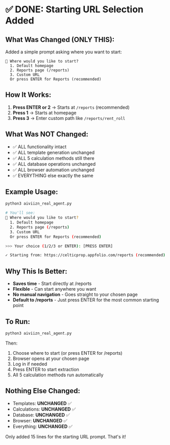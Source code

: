 # ✅ DONE: Starting URL Selection Added

## What Was Changed (ONLY THIS):

Added a simple prompt asking where you want to start:

```
📍 Where would you like to start?
  1. Default homepage
  2. Reports page (/reports)
  3. Custom URL
  Or press ENTER for Reports (recommended)
```

## How It Works:

1. **Press ENTER or 2** → Starts at `/reports` (recommended)
2. **Press 1** → Starts at homepage
3. **Press 3** → Enter custom path like `/reports/rent_roll`

## What Was NOT Changed:

- ✅ ALL functionality intact
- ✅ ALL template generation unchanged
- ✅ ALL 5 calculation methods still there
- ✅ ALL database operations unchanged
- ✅ ALL browser automation unchanged
- ✅ EVERYTHING else exactly the same

## Example Usage:

```bash
python3 aiviizn_real_agent.py

# You'll see:
📍 Where would you like to start?
  1. Default homepage
  2. Reports page (/reports)
  3. Custom URL
  Or press ENTER for Reports (recommended)

>>> Your choice (1/2/3 or ENTER): [PRESS ENTER]

✓ Starting from: https://celticprop.appfolio.com/reports (recommended)
```

## Why This Is Better:

- **Saves time** - Start directly at /reports
- **Flexible** - Can start anywhere you want
- **No manual navigation** - Goes straight to your chosen page
- **Default to /reports** - Just press ENTER for the most common starting point

## To Run:

```bash
python3 aiviizn_real_agent.py
```

Then:
1. Choose where to start (or press ENTER for /reports)
2. Browser opens at your chosen page
3. Log in if needed
4. Press ENTER to start extraction
5. All 5 calculation methods run automatically

## Nothing Else Changed:

- Templates: **UNCHANGED** ✅
- Calculations: **UNCHANGED** ✅
- Database: **UNCHANGED** ✅
- Browser: **UNCHANGED** ✅
- Everything: **UNCHANGED** ✅

Only added 15 lines for the starting URL prompt. That's it!
